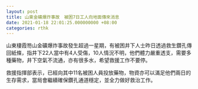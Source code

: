 ```yaml
---
layout: post
title: 山東金礦爆炸事故　被困7日工人向地面傳來消息
date: 2021-01-18 22:01:25.000000000 +08:00
categories: rthk
---
```


山東棲霞笏山金礦爆炸事故發生超過一星期，有被困井下人士昨日透過救生鑽孔傳回紙條，指井下22人當中有4人受傷，10人情況不明，他們體力嚴重透支，需要多種藥物，井下空氣不流通，亦有很多水，希望救援工作不要停。

救援指揮部表示，已經向其中11名被困人員投放藥物，物資亦可以滿足他們兩日的生存需求，當局會繼續確保鑽孔通道穩定，並全力做好救治工作。
